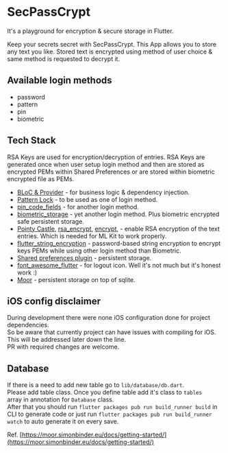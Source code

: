 # SecPassCrypt

It's  a playground for encryption & secure storage in Flutter.

Keep your secrets secret with SecPassCrypt. This App allows you to store
any text you like. Stored text is encrypted using method of user choice &
same method is requested to decrypt it.

## Available login methods
* password
* pattern
* pin
* biometric

## Tech Stack

RSA Keys are used for encryption/decryption of entries. RSA Keys are generated
once when user setup login method and then are stored as encrypted PEMs within
Shared Preferences or are stored within biometric encrypted file as PEMs.

* [BLoC & Provider](https://pub.dev/packages/flutter_bloc)
\- for business logic & dependency injection.
* [Pattern Lock](https://pub.dev/packages/pattern_lock)
\- to be used as one of login method.
* [pin_code_fields](https://pub.dev/packages/pin_code_fields)
\- for another login method.
* [biometric_storage](https://pub.dev/packages/biometric_storage)
\- yet another login method. Plus biometric encrypted safe persistent storage.
* [Pointy Castle](https://pub.dev/packages/pointycastle), [rsa_encrypt](https://pub.dev/packages/rsa_encrypt), [encrypt](https://pub.dev/packages/encrypt),
\- enable RSA encryption of the text entries.
Which is needed for ML Kit to work properly.
* [flutter_string_encryption](https://pub.dev/packages/flutter_string_encryption)
\- password-based string encryption to encrypt keys PEMs while using other
login method than Biometric.
* [Shared preferences plugin](https://pub.dev/packages/shared_preferences)
\- persistent storage.
* [font_awesome_flutter](https://pub.dev/packages/font_awesome_flutter)
\- for logout icon. Well it's not much but it's honest work :)
* [Moor](https://pub.dev/packages/moor#-readme-tab-)
\- persistent storage on top of sqlite.


## iOS config disclaimer
During development there were none iOS configuration done for project dependencies.  
So be aware that currently project can have issues with compiling for iOS.  
This will be addressed later down the line.  
PR with required changes are welcome.

## Database
If there is a need to add new table go to `lib/database/db.dart`.  
Please add table class. Once you define table add it's class to `tables`  
array in annotation for `Database` class.  
After that you should run
`flutter packages pub run build_runner build` in CLI to generate code or
just run `flutter packages pub run build_runner watch` to auto generate it
on every save.

Ref. [https://moor.simonbinder.eu/docs/getting-started/](https://moor.simonbinder.eu/docs/getting-started/)
